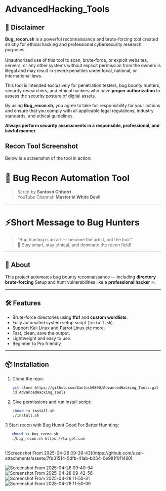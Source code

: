 # AdvancedHacking_Tools
## 📜 Disclaimer

**Bug_recon.sh** is a powerful reconnaissance and brute-forcing tool created strictly for ethical hacking and professional cybersecurity research purposes.  
<br>
Unauthorized use of this tool to scan, brute-force, or exploit websites, servers, or any other systems without explicit permission from the owners is illegal and may result in severe penalties under local, national, or international laws.  

This tool is intended exclusively for penetration testers, bug bounty hunters, security researchers, and ethical hackers who have **proper authorization** to assess the security posture of digital assets.  

By using **Bug_recon.sh**, you agree to take full responsibility for your actions and ensure that you comply with all applicable legal regulations, industry standards, and ethical guidelines.  

**Always perform security assessments in a responsible, professional, and lawful manner.**

## Recon Tool Screenshot
Below is a screenshot of the tool in action:

# 🚀 Bug Recon Automation Tool

> Script by **Santosh Chhetri**  
> YouTube Channel: **Master in White Devil**

---

# ⚡Short Message to Bug Hunters
> "Bug hunting is an art — become the artist, not the tool." <br>
> 🎯 Stay smart, stay ethical, and dominate the recon field!
---

## 🧩 About

This project automates bug bounty reconnaissance — including **directory brute-forcing** 
Setup and hunt vulnerabilities like a **professional hacker** 🔥.

---

## 🛠 Features
- Brute-force directories using **ffuf** and **custom wordlists**.
- Fully automated system setup script (`install.sh`).
- Support Kali Linux and Parrot Linux etc more.
- Fast, clean, save the output.
- Lightweight and easy to use.
- Beginner to Pro friendly
  

---

## 📦 Installation

1. Clone the repo:
    ```bash
    git clone https://github.com/Santosh9800/AdvancedHacking_Tools.git
    cd AdvancedHacking_Tools
    ```

2. Give permissions and run install script:
    ```bash
    chmod +x install.sh
    ./install.sh
    ```
3 Start recon with Bug Hunnt Good For Better Hunnting:
```bash
   chmod +x bug_recon.sh
   ./bug_recon.sh https://target.com

```
<br> 
![Screenshot From 2025-04-28 09-39-43](https://github.com/user-attachments/assets/7fb31514-5dfb-41ab-b034-0e981f0f1460) <br>

![Screenshot From 2025-04-28 09-40-34](https://github.com/user-attachments/assets/35d90d51-31b3-4857-8cef-54925d8a1519)
<br>
![Screenshot From 2025-04-28 09-42-56](https://github.com/user-attachments/assets/9e772ae8-3e2f-433a-b7fa-34ec27d48888)
<br>
![Screenshot From 2025-04-28 11-50-31](https://github.com/user-attachments/assets/f8a47607-efbf-4f7f-bdb1-63f2ed04c278)
<br>
![Screenshot From 2025-04-28 11-50-09](https://github.com/user-attachments/assets/53e88648-a93a-47fc-b2bf-a66626ea707f)


